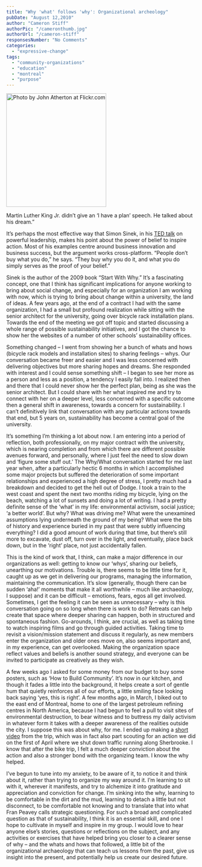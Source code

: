 ```yaml
---
title: "Why 'what' follows 'why': Organizational archeology"
pubDate: "August 12,2010"
author: "Cameron Stiff"
authorPic: "/cameronthumb.jpg"
authorUrl: "/cameron-stiff"
responsesNumber: "No Comments"
categories: 
  - "expressive-change"
tags: 
  - "community-organizations"
  - "education"
  - "montreal"
  - "purpose"
---
```

<a href="http://www.flickr.com/photos/gbaku/4439316127/in/photostream/"><img src="/Photo-by-John-Atherton-at-Flickr.jpg" alt="Photo by John Atherton at Flickr.com" width="265" height="300"  id="left"></a>

Martin Luther King Jr. didn’t give an ‘I have a plan’ speech. He talked about his dream.”

It’s perhaps the most effective way that Simon Sinek, in his [TED talk](http://www.ted.com/talks/simon_sinek_how_great_leaders_inspire_action.html) on powerful leadership, makes his point about the power of belief to inspire action. Most of his examples centre around business innovation and business success, but the argument works cross-platform. “People don’t buy what you do,” he says. “They buy why you do it, and what you do simply serves as the proof of your belief.”

Sinek is the author of the 2009 book “Start With Why.” It’s a fascinating concept, one that I think has significant implications for anyone working to bring about social change, and especially for an organization I am working with now, which is trying to bring about change within a university, the land of ideas. A few years ago, at the end of a contract I had with the same organization, I had a small but profound realization while sitting with the senior architect for the university, going over bicycle rack installation plans. Towards the end of the meeting we got off topic and started discussing a whole range of possible sustainability initiatives, and I got the chance to show her the websites of a number of other schools’ sustainability offices.

Something changed – I went from showing her a bunch of whats and hows (bicycle rack models and installation sites) to sharing feelings – whys. Our conversation became freer and easier and I was less concerned with delivering objectives but more sharing hopes and dreams. She responded with interest and I could sense something shift – I began to see her more as a person and less as a position, a tendency I easily fall into. I realized then and there that I could never show her the perfect plan, being as she was the senior architect. But I could share with her what inspired me and try to connect with her on a deeper level, less concerned with a specific outcome then a general shift in awareness, towards a concern for sustainability. I can’t definitively link that conversation with any particular actions towards that end, but 5 years on, sustainability has become a central goal of the university.

It’s something I’m thinking a lot about now. I am entering into a period of reflection, both professionally, on my major contract with the university, which is nearing completion and from which there are different possible avenues forward, and personally, where I just feel the need to slow down and ‘figure some stuff out.’ The Why/What conversation started for me last year when, after a particularly hectic 6 months in which I accomplished some major projects but suffered the deterioration of some important relationships and experienced a high degree of stress, I pretty much had a breakdown and decided to get the hell out of Dodge. I took a train to the west coast and spent the next two months riding my bicycle, lying on the beach, watching a lot of sunsets and doing a lot of writing. I had a pretty definite sense of the ‘what’ in my life: environmental activism, social justice; ‘a better world’. But why? What was driving me? What were the unexamined assumptions lying underneath the ground of my being? What were the bits of history and experience buried in my past that were subtly influencing everything? I did a good amount of work during that time, but there’s still more to excavate, dust off, turn over in the light, and eventually, place back down, but in the ‘right’ place, not just accidentally fallen.

This is the kind of work that, I think, can make a major difference in our organizations as well: getting to know our ‘whys’, sharing our beliefs, unearthing our motivations. Trouble is, there seems to be little time for it, caught up as we get in delivering our programs, managing the information, maintaining the communication. It’s slow (generally, though there can be sudden ‘aha!’ moments that make it all worthwhile – much like archaeology, I suppose) and it can be difficult – emotions, fears, egos all get involved. Sometimes, I get the feeling it can be seen as unnecessary – why is this conversation going on so long when there is work to do? Retreats can help create that space where deeper sharing can happen, both in structured and spontaneous fashion. Go-arounds, I think, are crucial, as well as taking time to watch inspiring films and go through guided activities. Taking time to revisit a vision/mission statement and discuss it regularly, as new members enter the organization and older ones move on, also seems important and, in my experience, can get overlooked. Making the organization space reflect values and beliefs is another sound strategy, and everyone can be invited to participate as creatively as they wish.

A few weeks ago I asked for some money from our budget to buy some posters, such as ‘How to Build Community’. It’s now in our kitchen, and though it fades a little into the background, it helps create a sort of gentle hum that quietly reinforces all of our efforts, a little smiling face looking back saying ‘yes, this is right’. A few months ago, in March, I biked out to the east end of Montreal, home to one of the largest petroleum refining centres in North America, because I had begun to feel a pull to visit sites of environmental destruction, to bear witness and to buttress my daily activism in whatever form it takes with a deeper awareness of the realities outside the city. I suppose this was about why, for me. I ended up making a [short video](http://biketofightthepipe.blogspot.com/p/video.html) from the trip, which was in fact also part scouting for an action we did on the first of April where we shut down traffic running along Sherbrooke. I know that after the bike trip, I felt a much deeper conviction about the action and also a stronger bond with the organizing team. I know the why helped.

I’ve begun to tune into my anxiety, to be aware of it, to notice it and think about it, rather than trying to organize my way around it. I’m learning to sit with it, wherever it manifests, and try to alchemize it into gratitude and appreciation and conviction for change. I’m sinking into the why, learning to be comfortable in the dirt and the mud, learning to detach a little but not disconnect, to be comfortable not knowing and to translate that into what Fran Peavey calls strategic questioning. For such a broad and complicated question as that of sustainability, I think it is an essential skill, and one I hope to cultivate in myself and inspire in my group. I would love to hear anyone else’s stories, questions or reflections on the subject, and any activities or exercises that have helped bring you closer to a clearer sense of why – and the whats and hows that followed, a little bit of the organizational archaeology that can teach us lessons from the past, give us insight into the present, and potentially help us create our desired future.
